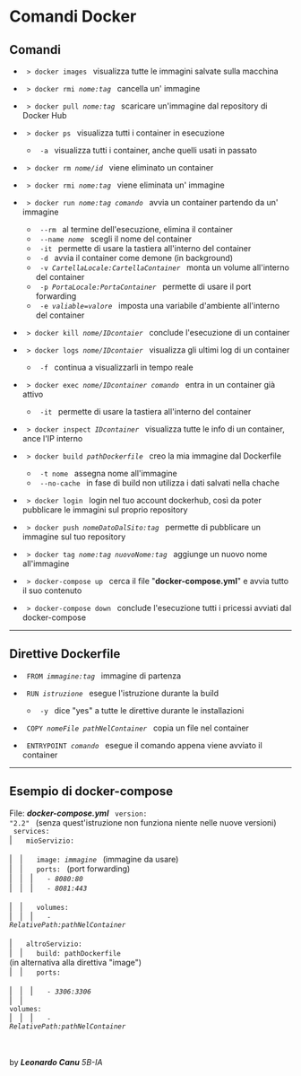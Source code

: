 # Comandi Docker 
## Comandi
- <code> > docker images </code>
visualizza tutte le immagini salvate sulla macchina

- <code> > docker rmi *nome:tag* </code>
cancella un' immagine

- <code> > docker pull *nome:tag* </code>
scaricare un'immagine dal repository di Docker Hub

- <code> > docker ps </code>
visualizza tutti i container in esecuzione
    - <code> -a </code> visualizza tutti i container, anche quelli usati in passato

- <code> > docker rm *nome/id* </code> 
viene eliminato un container 

- <code> > docker rmi *nome:tag* </code>
viene eliminata un' immagine

- <code> > docker run *nome:tag comando* </code>
avvia un container partendo da un' immagine 
    - <code> --rm </code> al termine dell'esecuzione, elimina il container 
    - <code> --name *nome* </code> scegli il nome del container
    - <code> -it </code> permette di usare la tastiera all'interno del container
    - <code> -d </code> avvia il container come demone (in background) 
    - <code> -v *CartellaLocale:CartellaContainer* </code > monta un volume all'interno del container
    - <code> -p *PortaLocale:PortaContainer* </code> permette di usare il port forwarding 
    - <code> -e *valiable=valore* </code> imposta una variabile d'ambiente all'interno del container

- <code> > docker kill *nome/IDcontaier* </code>
 conclude l'esecuzione di un container

- <code> > docker logs *nome/IDcontaier* </code>
visualizza gli ultimi log di un container
    - <code> -f </code> continua a visualizzarli in tempo reale

- <code> > docker exec *nome/IDcontainer comando* </code>
entra in un container già attivo
    - <code> -it </code>  permette di usare la tastiera all'interno del container

- <code> > docker inspect *IDcontainer* </code>
visualizza tutte le info di un container, ance l'IP interno

- <code> > docker build *pathDockerfile* </code>
creo la mia immagine dal Dockerfile
    - <code> -t nome </code> assegna nome all'immagine
    - <code> --no-cache </code> in fase di build non utilizza i dati salvati nella chache 

- <code> > docker login </code>
login nel tuo account dockerhub, così da poter pubblicare le  immagini sul proprio repository

- <code> > docker push *nomeDatoDalSito:tag* </code>
permette di pubblicare un immagine sul tuo repository

- <code> > docker tag *nome:tag nuovoNome:tag* </code>
aggiunge un nuovo nome all'immagine

- <code> > docker-compose up </code>
cerca il file "**docker-compose.yml**" e avvia tutto il suo contenuto

- <code> > docker-compose down </code>
conclude l'esecuzione tutti i pricessi avviati dal docker-compose 

---

## Direttive Dockerfile

- <code> FROM *immagine:tag* </code>  immagine di partenza

- <code> RUN *istruzione*	</code> esegue l'istruzione durante la build
    - <code> -y </code> dice "yes" a tutte le direttive durante le installazioni

- <code> COPY *nomeFile* *pathNelContainer* </code> copia un file nel container
- <code> ENTRYPOINT *comando* </code> esegue il comando appena viene avviato il container

---

## Esempio di docker-compose
File: ***docker-compose.yml***
<code> version: "2.2" </code> (senza quest'istruzione non funziona niente nelle nuove versioni) <br>
<code> services: </code> <br>
|&emsp; <code> mioServizio: </code> <br>
|&emsp;|&emsp; <code> image: *immagine* </code> (immagine da usare) <br>
|&emsp;|&emsp; <code> ports:  </code> (port forwarding) <br>
|&emsp;|&emsp;|&emsp; <code> - *8080:80* </code> <br>
|&emsp;|&emsp;|&emsp; <code> - *8081:443* </code> <br>
|&emsp;|&emsp; <code> volumes: </code> <br>
|&emsp;|&emsp;|&emsp; <code> - *RelativePath:pathNelContainer*  </code > <br>      	
|&emsp; <code> altroServizio: </code> <br>
|&emsp;|&emsp; <code> build: pathDockerfile </code>(in alternativa alla direttiva "image") <br>
|&emsp;|&emsp; <code> ports: </code> <br>
|&emsp;|&emsp;|&emsp; <code> - *3306:3306* </code> <br>
|&emsp;|&emsp;	 <code> volumes: </code> <br>
|&emsp;|&emsp;|&emsp; <code> - *RelativePath:pathNelContainer* </code><br>

<br><br>
by ***Leonardo Canu***
*5B-IA*